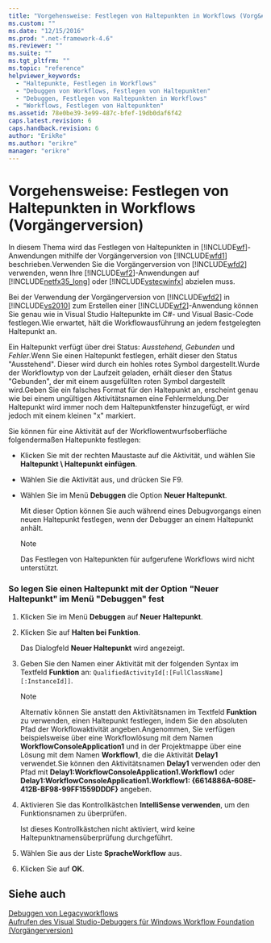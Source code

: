 ```yaml
---
title: "Vorgehensweise: Festlegen von Haltepunkten in Workflows (Vorg&#228;ngerversion) | Microsoft Docs"
ms.custom: ""
ms.date: "12/15/2016"
ms.prod: ".net-framework-4.6"
ms.reviewer: ""
ms.suite: ""
ms.tgt_pltfrm: ""
ms.topic: "reference"
helpviewer_keywords: 
  - "Haltepunkte, Festlegen in Workflows"
  - "Debuggen von Workflows, Festlegen von Haltepunkten"
  - "Debuggen, Festlegen von Haltepunkten in Workflows"
  - "Workflows, Festlegen von Haltepunkten"
ms.assetid: 78e0be39-3e99-487c-bfef-19db0daf6f42
caps.latest.revision: 6
caps.handback.revision: 6
author: "ErikRe"
ms.author: "erikre"
manager: "erikre"
---
```

# Vorgehensweise: Festlegen von Haltepunkten in Workflows (Vorg&#228;ngerversion)
In diesem Thema wird das Festlegen von Haltepunkten in [!INCLUDE[wf](../workflow-designer/includes/wf_md.md)]\-Anwendungen mithilfe der Vorgängerversion von [!INCLUDE[wfd1](../workflow-designer/includes/wfd1_md.md)] beschrieben.Verwenden Sie die Vorgängerversion von [!INCLUDE[wfd2](../workflow-designer/includes/wfd2_md.md)] verwenden, wenn Ihre [!INCLUDE[wf2](../workflow-designer/includes/wf2_md.md)]\-Anwendungen auf [!INCLUDE[netfx35_long](../workflow-designer/includes/netfx35_long_md.md)] oder [!INCLUDE[vstecwinfx](../workflow-designer/includes/vstecwinfx_md.md)] abzielen muss.  
  
 Bei der Verwendung der Vorgängerversion von [!INCLUDE[wfd2](../workflow-designer/includes/wfd2_md.md)] in [!INCLUDE[vs2010](../modeling/includes/vs2010_md.md)] zum Erstellen einer [!INCLUDE[wf2](../workflow-designer/includes/wf2_md.md)]\-Anwendung können Sie genau wie in Visual Studio Haltepunkte im C\#\- und Visual Basic\-Code festlegen.Wie erwartet, hält die Workflowausführung an jedem festgelegten Haltepunkt an.  
  
 Ein Haltepunkt verfügt über drei Status: *Ausstehend*, *Gebunden* und *Fehler*.Wenn Sie einen Haltepunkt festlegen, erhält dieser den Status "Ausstehend". Dieser wird durch ein hohles rotes Symbol dargestellt.Wurde der Workflowtyp von der Laufzeit geladen, erhält dieser den Status "Gebunden", der mit einem ausgefüllten roten Symbol dargestellt wird.Geben Sie ein falsches Format für den Haltepunkt an, erscheint genau wie bei einem ungültigen Aktivitätsnamen eine Fehlermeldung.Der Haltepunkt wird immer noch dem Haltepunktfenster hinzugefügt, er wird jedoch mit einem kleinen "x" markiert.  
  
 Sie können für eine Aktivität auf der Workflowentwurfsoberfläche folgendermaßen Haltepunkte festlegen:  
  
-   Klicken Sie mit der rechten Maustaste auf die Aktivität, und wählen Sie **Haltepunkt \\ Haltepunkt einfügen**.  
  
-   Wählen Sie die Aktivität aus, und drücken Sie F9.  
  
-   Wählen Sie im Menü **Debuggen** die Option **Neuer Haltepunkt**.  
  
     Mit dieser Option können Sie auch während eines Debugvorgangs einen neuen Haltepunkt festlegen, wenn der Debugger an einem Haltepunkt anhält.  
  
    > [!NOTE]
    >  Das Festlegen von Haltepunkten für aufgerufene Workflows wird nicht unterstützt.  
  
### So legen Sie einen Haltepunkt mit der Option "Neuer Haltepunkt" im Menü "Debuggen" fest  
  
1.  Klicken Sie im Menü **Debuggen** auf **Neuer Haltepunkt**.  
  
2.  Klicken Sie auf **Halten bei Funktion**.  
  
     Das Dialogfeld **Neuer Haltepunkt** wird angezeigt.  
  
3.  Geben Sie den Namen einer Aktivität mit der folgenden Syntax im Textfeld **Funktion** an: `QualifiedActivityId[:[FullClassName][:InstanceId]]`.  
  
    > [!NOTE]
    >  Alternativ können Sie anstatt den Aktivitätsnamen im Textfeld **Funktion** zu verwenden, einen Haltepunkt festlegen, indem Sie den absoluten Pfad der Workflowaktivität angeben.Angenommen, Sie verfügen beispielsweise über eine Workflowlösung mit dem Namen **WorkflowConsoleApplication1** und in der Projektmappe über eine Lösung mit dem Namen **Workflow1**, die die Aktivität **Delay1** verwendet.Sie können den Aktivitätsnamen **Delay1** verwenden oder den Pfad mit **Delay1:WorkflowConsoleApplication1.Workflow1** oder **Delay1:WorkflowConsoleApplication1.Workflow1: {6614886A\-608E\-412B\-BF98\-99FF1559DDDF}** angeben.  
  
4.  Aktivieren Sie das Kontrollkästchen **IntelliSense verwenden**, um den Funktionsnamen zu überprüfen.  
  
     Ist dieses Kontrollkästchen nicht aktiviert, wird keine Haltepunktnamensüberprüfung durchgeführt.  
  
5.  Wählen Sie aus der Liste **SpracheWorkflow** aus.  
  
6.  Klicken Sie auf **OK**.  
  
## Siehe auch  
 [Debuggen von Legacyworkflows](../workflow-designer/debugging-legacy-workflows.md)   
 [Aufrufen des Visual Studio\-Debuggers für Windows Workflow Foundation \(Vorgängerversion\)](../workflow-designer/invoking-the-visual-studio-debugger-for-windows-workflow-foundation-legacy.md)